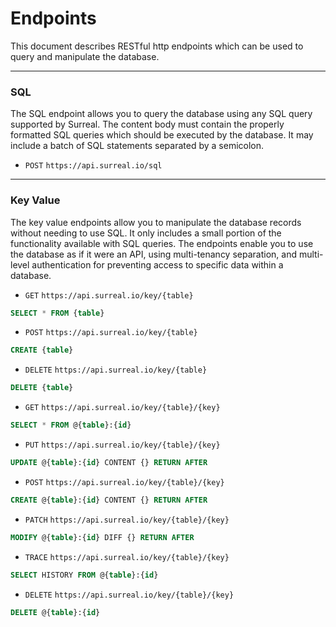 # Endpoints

This document describes RESTful http endpoints which can be used to query and manipulate the database.

---

### SQL

The SQL endpoint allows you to query the database using any SQL query supported by Surreal. The content body must contain the properly formatted SQL queries which should be executed by the database. It may include a batch of SQL statements separated by a semicolon.

- `POST` `https://api.surreal.io/sql`

---

### Key Value

The key value endpoints allow you to manipulate the database records without needing to use SQL. It only includes a small portion of the functionality available with SQL queries. The endpoints enable you to use the database as if it were an API, using multi-tenancy separation, and multi-level authentication for preventing access to specific data within a database.

- `GET` `https://api.surreal.io/key/{table}`
```sql
SELECT * FROM {table}
```

- `POST` `https://api.surreal.io/key/{table}`
```sql
CREATE {table}
```

- `DELETE` `https://api.surreal.io/key/{table}`
```sql
DELETE {table}
```

- `GET` `https://api.surreal.io/key/{table}/{key}`
```sql
SELECT * FROM @{table}:{id}
```

- `PUT` `https://api.surreal.io/key/{table}/{key}`
```sql
UPDATE @{table}:{id} CONTENT {} RETURN AFTER
```

- `POST` `https://api.surreal.io/key/{table}/{key}`
```sql
CREATE @{table}:{id} CONTENT {} RETURN AFTER
```

- `PATCH` `https://api.surreal.io/key/{table}/{key}`
```sql
MODIFY @{table}:{id} DIFF {} RETURN AFTER
```

- `TRACE` `https://api.surreal.io/key/{table}/{key}`
```sql
SELECT HISTORY FROM @{table}:{id}
```

- `DELETE` `https://api.surreal.io/key/{table}/{key}`
```sql
DELETE @{table}:{id}
```